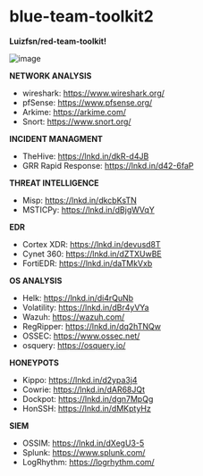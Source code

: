 # blue-team-toolkit2


**Luizfsn/red-team-toolkit!**


![image](https://user-images.githubusercontent.com/41551654/209857255-0c646a76-4bed-4882-80b3-1e2d45b7471d.png)


**NETWORK ANALYSIS**

- wireshark: https://www.wireshark.org/
- pfSense: https://www.pfsense.org/
- Arkime: https://arkime.com/
- Snort: https://www.snort.org/

**INCIDENT MANAGMENT**

- TheHive: https://lnkd.in/dkR-d4JB
- GRR Rapid Response: https://lnkd.in/d42-6faP

**THREAT INTELLIGENCE**

- Misp: https://lnkd.in/dkcbKsTN
- MSTICPy: https://lnkd.in/dBjgWVqY

**EDR**

- Cortex XDR: https://lnkd.in/devusd8T
- Cynet 360: https://lnkd.in/dZTXUwBE
- FortiEDR: https://lnkd.in/daTMkVxb

**OS ANALYSIS**

- Helk: https://lnkd.in/di4rQuNb
- Volatility: https://lnkd.in/dBr4yVYa
- Wazuh: https://wazuh.com/
- RegRipper: https://lnkd.in/dq2hTNQw
- OSSEC: https://www.ossec.net/
- osquery: https://osquery.io/

**HONEYPOTS**

- Kippo: https://lnkd.in/d2ypa3j4
- Cowrie: https://lnkd.in/dAR68JQt
- Dockpot: https://lnkd.in/dgn7MpQg
- HonSSH: https://lnkd.in/dMKptyHz

**SIEM**

- OSSIM: https://lnkd.in/dXegU3-5
- Splunk: https://www.splunk.com/
- LogRhythm: https://logrhythm.com/

